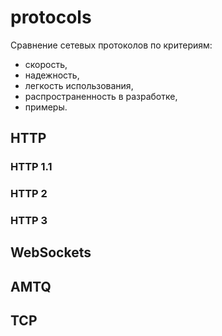 # protocols

Сравнение сетевых протоколов по критериям: 
- скорость,
- надежность, 
- легкость использования, 
- распространенность в разработке, 
- примеры.

## HTTP 

### HTTP 1.1

### HTTP 2 

### HTTP 3 

## WebSockets 

## AMTQ 

## TCP 
